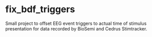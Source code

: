 # fix_bdf_triggers
Small project to offset EEG event triggers to actual time of stimulus presentation for data recorded by BioSemi and Cedrus Stimtracker. 
